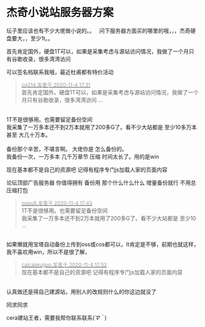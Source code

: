 # 杰奇小说站服务器方案


坛子里应该也有不少大佬做小说的。。&nbsp; &nbsp;问下服务器方面买的哪里的哦，，，杰奇硬盘要大，，至少1t。。

首先肯定国外，硬盘1T可以，如果是采集考虑与源站访问情况，我做了一个月只有谷歌收录，很多湾湾访问<img id="aimg_AD7Eb" onclick="zoom(this, this.src, 0, 0, 0)" class="zoom" src="https://cdn.jsdelivr.net/gh/hishis/forum-master/public/images/patch.gif" onmouseover="img_onmouseoverfunc(this)" onload="thumbImg(this)" border="0" alt="" />

可以签名档联系我哦，最近杜甫都有特价活动

<div class="quote"><blockquote><font size="2"><a href="https://www.hostloc.com/forum.php?mod=redirect&amp;goto=findpost&amp;pid=9402688&amp;ptid=762426" target="_blank"><font color="#999999">cq214 发表于 2020-11-4 17:31</font></a></font><br />
首先肯定国外，硬盘1T可以，如果是采集考虑与源站访问情况，我做了一个月只有谷歌收录，很多湾湾访问 ...</blockquote></div><br />
1T不是很够用。也需要留足备份空间<br />
我采集了一万多本还不到2万本就用了200多G了。看不少大站都是 至少10多万本 甚至 大几十万本。<br />
<br />
备份那个辛苦，不堪言啊。 大佬你是 怎么备份的。<br />
我备份一次，一万多本 几千万章节 压缩 时间太长了。用的是win

现在基本都不是自己的资源吧 记得有程序专门js加载人家的页面内容

论坛顶部广告服务器 你值得拥有 备份用 那个什么什么什么 增量备份就行 不用总压缩打包

<div class="quote"><blockquote><font size="2"><a href="https://www.hostloc.com/forum.php?mod=redirect&amp;goto=findpost&amp;pid=9402769&amp;ptid=762426" target="_blank"><font color="#999999">ouou8 发表于 2020-11-4 17:43</font></a></font><br />
1T不是很够用。也需要留足备份空间<br />
我采集了一万多本还不到2万本就用了200多G了。看不少大站都是 至少10 ...</blockquote></div><br />
如果懒就用宝塔自动备份上传到oss或cos都可以，It肯定是不够，前期也就这样，我不喜欢用win，所以不是很了解，<img id="aimg_Z1091" onclick="zoom(this, this.src, 0, 0, 0)" class="zoom" src="https://cdn.jsdelivr.net/gh/hishis/forum-master/public/images/patch.gif" onmouseover="img_onmouseoverfunc(this)" onload="thumbImg(this)" border="0" alt="" />

<div class="quote"><blockquote><font size="2"><a href="https://www.hostloc.com/forum.php?mod=redirect&amp;goto=findpost&amp;pid=9402806&amp;ptid=762426" target="_blank"><font color="#999999">caicaiwuguo 发表于 2020-11-4 17:52</font></a></font><br />
现在基本都不是自己的资源吧 记得有程序专门js加载人家的页面内容</blockquote></div><br />
认真做还是得自己建源站，用别人的改规则什么的你这边就没了<img id="aimg_bACgX" onclick="zoom(this, this.src, 0, 0, 0)" class="zoom" src="https://cdn.jsdelivr.net/gh/hishis/forum-master/public/images/patch.gif" onmouseover="img_onmouseoverfunc(this)" onload="thumbImg(this)" border="0" alt="" />

同求同求

cera建站王者，需要我帮你联系联系(*´∇｀*)
